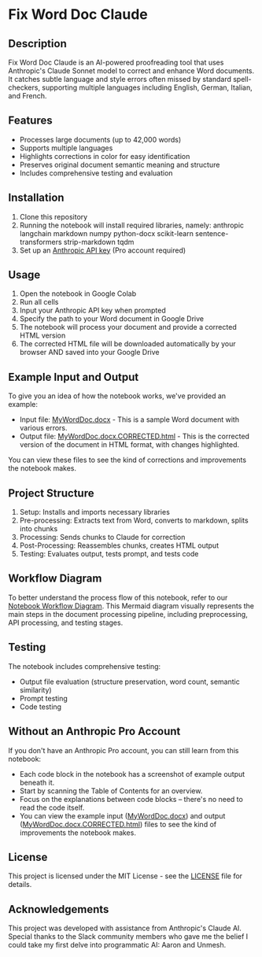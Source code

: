 # Fix Word Doc Claude

## Description
Fix Word Doc Claude is an AI-powered proofreading tool that uses Anthropic's Claude Sonnet model to correct and enhance Word documents. It catches subtle language and style errors often missed by standard spell-checkers, supporting multiple languages including English, German, Italian, and French.

## Features
- Processes large documents (up to 42,000 words)
- Supports multiple languages
- Highlights corrections in color for easy identification
- Preserves original document semantic meaning and structure
- Includes comprehensive testing and evaluation

## Installation
1. Clone this repository
2. Running the notebook will install required libraries, namely: anthropic langchain markdown numpy python-docx scikit-learn sentence-transformers strip-markdown tqdm
3. Set up an [Anthropic API key](https://console.anthropic.com/settings/keys) (Pro account required)

## Usage
1. Open the notebook in Google Colab
2. Run all cells
3. Input your Anthropic API key when prompted
4. Specify the path to your Word document in Google Drive
5. The notebook will process your document and provide a corrected HTML version
6. The corrected HTML file will be downloaded automatically by your browser AND saved into your Google Drive

## Example Input and Output
To give you an idea of how the notebook works, we've provided an example:
- Input file: [MyWordDoc.docx](MyWordDoc.docx) - This is a sample Word document with various errors.
- Output file: [MyWordDoc.docx.CORRECTED.html](MyWordDoc.docx.CORRECTED.html) - This is the corrected version of the document in HTML format, with changes highlighted.

You can view these files to see the kind of corrections and improvements the notebook makes.

## Project Structure
1. Setup: Installs and imports necessary libraries
2. Pre-processing: Extracts text from Word, converts to markdown, splits into chunks
3. Processing: Sends chunks to Claude for correction
4. Post-Processing: Reassembles chunks, creates HTML output
5. Testing: Evaluates output, tests prompt, and tests code

## Workflow Diagram
To better understand the process flow of this notebook, refer to our [Notebook Workflow Diagram](Notebook_Workflow_Diagram.md). This Mermaid diagram visually represents the main steps in the document processing pipeline, including preprocessing, API processing, and testing stages.

## Testing
The notebook includes comprehensive testing:
- Output file evaluation (structure preservation, word count, semantic similarity)
- Prompt testing
- Code testing

## Without an Anthropic Pro Account
If you don't have an Anthropic Pro account, you can still learn from this notebook:
- Each code block in the notebook has a screenshot of example output beneath it.
- Start by scanning the Table of Contents for an overview.
- Focus on the explanations between code blocks – there's no need to read the code itself.
- You can view the example input ([MyWordDoc.docx](MyWordDoc.docx)) and output ([MyWordDoc.docx.CORRECTED.html](MyWordDoc.docx.CORRECTED.html)) files to see the kind of improvements the notebook makes.

## License
This project is licensed under the MIT License - see the [LICENSE](LICENSE) file for details.

## Acknowledgements
This project was developed with assistance from Anthropic's Claude AI. Special thanks to the Slack community members who gave me the belief I could take my first delve into programmatic AI: Aaron and Unmesh.
